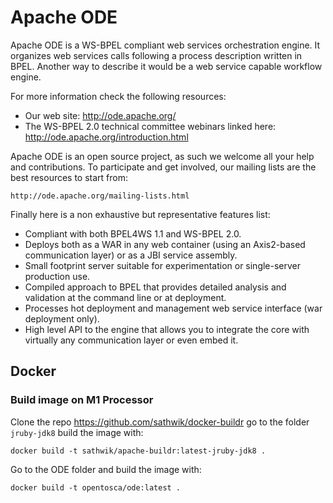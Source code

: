 # Apache ODE

Apache ODE is a WS-BPEL compliant web services orchestration engine.
It organizes web services calls following a process description
written in BPEL. Another way to describe it would be a web service
capable workflow engine.

For more information check the following resources:

 * Our web site: http://ode.apache.org/
 * The WS-BPEL 2.0 technical committee webinars linked here:
     http://ode.apache.org/introduction.html

Apache ODE is an open source project, as such we welcome all your
help and contributions. To participate and get involved, our mailing
lists are the best resources to start from:

    http://ode.apache.org/mailing-lists.html

Finally here is a non exhaustive but representative features list:

 * Compliant with both BPEL4WS 1.1 and WS-BPEL 2.0.
 * Deploys both as a WAR in any web container (using an Axis2-based
 communication layer) or as a JBI service assembly.
 * Small footprint server suitable for experimentation or 
 single-server production use.
 * Compiled approach to BPEL that provides detailed analysis and 
 validation at the command line or at deployment.
 * Processes hot deployment and management web service interface (war
 deployment only).
 * High level API to the engine that allows you to integrate the core
 with virtually any communication layer or even embed it.


## Docker
### Build image on M1 Processor

Clone the repo https://github.com/sathwik/docker-buildr go to the folder `jruby-jdk8` build the image with:

`docker build -t sathwik/apache-buildr:latest-jruby-jdk8 .`

Go to the ODE folder and build the image with:

`docker build -t opentosca/ode:latest .`
